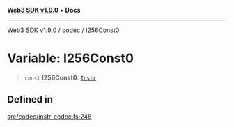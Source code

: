 [**Web3 SDK v1.9.0**](../../../README.md) • **Docs**

***

[Web3 SDK v1.9.0](../../../globals.md) / [codec](../README.md) / I256Const0

# Variable: I256Const0

> `const` **I256Const0**: [`Instr`](../type-aliases/Instr.md)

## Defined in

[src/codec/instr-codec.ts:248](https://github.com/Mystic-Nayy/alephium-web3/blob/ee41f5e0e7d7fb0b155fe62f05b2ac03772895ca/packages/web3/src/codec/instr-codec.ts#L248)
